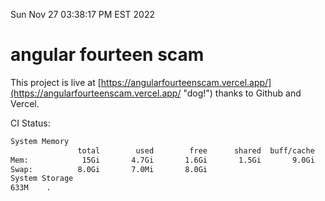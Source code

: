 Sun Nov 27 03:38:17 PM EST 2022

# angular fourteen scam


This project is live at [https://angularfourteenscam.vercel.app/](https://angularfourteenscam.vercel.app/ "dog!") thanks to Github and Vercel.

CI Status: 

```bash
System Memory
               total        used        free      shared  buff/cache   available
Mem:            15Gi       4.7Gi       1.6Gi       1.5Gi       9.0Gi       8.8Gi
Swap:          8.0Gi       7.0Mi       8.0Gi
System Storage
633M	.
```
```bash
